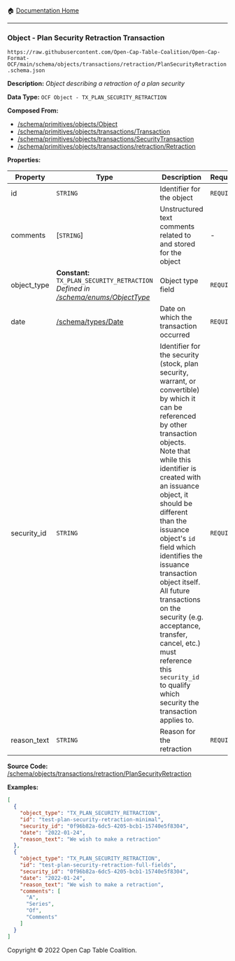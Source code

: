 :house: [Documentation Home](../../../../home/xudiera/code/README.md)

---

### Object - Plan Security Retraction Transaction

`https://raw.githubusercontent.com/Open-Cap-Table-Coalition/Open-Cap-Format-OCF/main/schema/objects/transactions/retraction/PlanSecurityRetraction.schema.json`

**Description:** _Object describing a retraction of a plan security_

**Data Type:** `OCF Object - TX_PLAN_SECURITY_RETRACTION`

**Composed From:**

- [/schema/primitives/objects/Object](../../../primitives/objects/Object.md)
- [/schema/primitives/objects/transactions/Transaction](../../../primitives/objects/transactions/Transaction.md)
- [/schema/primitives/objects/transactions/SecurityTransaction](../../../primitives/objects/transactions/SecurityTransaction.md)
- [/schema/primitives/objects/transactions/retraction/Retraction](../../../primitives/objects/transactions/retraction/Retraction.md)

**Properties:**

| Property    | Type                                                                                                                  | Description                                                                                                                                                                                                                                                                                                                                                                                                                                                                                                 | Required   |
| ----------- | --------------------------------------------------------------------------------------------------------------------- | ----------------------------------------------------------------------------------------------------------------------------------------------------------------------------------------------------------------------------------------------------------------------------------------------------------------------------------------------------------------------------------------------------------------------------------------------------------------------------------------------------------- | ---------- |
| id          | `STRING`                                                                                                              | Identifier for the object                                                                                                                                                                                                                                                                                                                                                                                                                                                                                   | `REQUIRED` |
| comments    | [`STRING`]                                                                                                            | Unstructured text comments related to and stored for the object                                                                                                                                                                                                                                                                                                                                                                                                                                             | -          |
| object_type | **Constant:** `TX_PLAN_SECURITY_RETRACTION`</br>_Defined in [/schema/enums/ObjectType](../../../enums/ObjectType.md)_ | Object type field                                                                                                                                                                                                                                                                                                                                                                                                                                                                                           | `REQUIRED` |
| date        | [/schema/types/Date](../../../types/Date.md)                                                                          | Date on which the transaction occurred                                                                                                                                                                                                                                                                                                                                                                                                                                                                      | `REQUIRED` |
| security_id | `STRING`                                                                                                              | Identifier for the security (stock, plan security, warrant, or convertible) by which it can be referenced by other transaction objects. Note that while this identifier is created with an issuance object, it should be different than the issuance object's `id` field which identifies the issuance transaction object itself. All future transactions on the security (e.g. acceptance, transfer, cancel, etc.) must reference this `security_id` to qualify which security the transaction applies to. | `REQUIRED` |
| reason_text | `STRING`                                                                                                              | Reason for the retraction                                                                                                                                                                                                                                                                                                                                                                                                                                                                                   | `REQUIRED` |

**Source Code:** [/schema/objects/transactions/retraction/PlanSecurityRetraction](../../../../../../../../../../schema/objects/transactions/retraction/PlanSecurityRetraction.schema.json)

**Examples:**

```json
[
  {
    "object_type": "TX_PLAN_SECURITY_RETRACTION",
    "id": "test-plan-security-retraction-minimal",
    "security_id": "0f96b82a-6dc5-4205-bcb1-15740e5f8304",
    "date": "2022-01-24",
    "reason_text": "We wish to make a retraction"
  },
  {
    "object_type": "TX_PLAN_SECURITY_RETRACTION",
    "id": "test-plan-security-retraction-full-fields",
    "security_id": "0f96b82a-6dc5-4205-bcb1-15740e5f8304",
    "date": "2022-01-24",
    "reason_text": "We wish to make a retraction",
    "comments": [
      "A",
      "Series",
      "Of",
      "Comments"
    ]
  }
]
```

Copyright © 2022 Open Cap Table Coalition.
